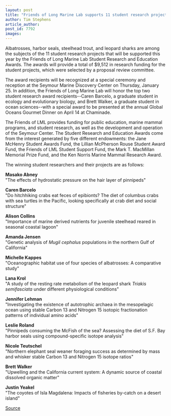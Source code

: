 ```yaml
---
layout: post
title: "Friends of Long Marine Lab supports 11 student research projects"
author: Tim Stephens
article_author: 
post_id: 7792
images:
---
```


<a name="content" id="content"></a>
<p>
  Albatrosses, harbor seals, steelhead trout, and leopard sharks are among the subjects of the 11 student research projects that will be supported this year by the Friends of Long Marine Lab Student Research and Education Awards. The awards will provide a total of $9,512 in research funding for the student projects, which were selected by a proposal review committee.
</p>
<p>
  The award recipients will be recognized at a special ceremony and reception at the Seymour Marine Discovery Center on Thursday, January 25. In addition, the Friends of Long Marine Lab will honor the top two student research award recipients--Caren Barcelo, a graduate student in ecology and evolutionary biology, and Brett Walker, a graduate student in ocean sciences--with a special award to be presented at the annual Global Oceans Gourmet Dinner on April 14 at Chaminade.
</p>
<p>
  The Friends of LML provides funding for public education, marine mammal programs, and student research, as well as the development and operation of the Seymour Center. The Student Research and Education Awards come from the interest generated by five different endowments: the Jane McHenry Student Awards Fund, the Lillian McPherson Rouse Student Award Fund, the Friends of LML Student Support Fund, the Mark T. MacMillan Memorial Prize Fund, and the Ken Norris Marine Mammal Research Award.
</p>
<p>
  The winning student researchers and their projects are as follows:
</p>
<p>
  <strong>Masako Abney</strong><br>
  "The effects of hydrostatic pressure on the hair layer of pinnipeds"
</p>
<p>
  <strong>Caren Barcelo</strong><br>
  "Do hitchhiking crabs eat feces of epibionts? The diet of columbus crabs with sea turtles in the Pacific, looking specifically at crab diet and social structure"
</p>
<p>
  <strong>Alison Collins</strong><br>
  "Importance of marine derived nutrients for juvenile steelhead reared in seasonal coastal lagoon"
</p>
<p>
  <strong>Amanda Jensen</strong><br>
  "Genetic analysis of <i>Mugil cephalus</i> populations in the northern Gulf of California"
</p>
<p>
  <strong>Michelle Kappes</strong><br>
  "Oceanographic habitat use of four species of albatrosses: A comparative study"
</p>
<p>
  <strong>Lana Krol</strong><br>
  "A study of the resting rate metabolism of the leopard shark <i>Triakis semifasciata</i> under different physiological conditions"
</p>
<p>
  <strong>Jennifer Lehman</strong><br>
  "Investigating the existence of autotrophic archaea in the mesopelagic ocean using stable Carbon 13 and Nitrogen 15 isotopic fractionation patterns of individual amino acids"
</p>
<p>
  <strong>Leslie Roland</strong><br>
  "Pinnipeds consuming the McFish of the sea? Assessing the diet of S.F. Bay harbor seals using compound-specific isotope analysis"
</p>
<p>
  <strong>Nicole Teutschel</strong><br>
  "Northern elephant seal weaner foraging success as determined by mass and whisker stable Carbon 13 and Nitrogen 15 isotope ratios"
</p>
<p>
  <strong>Brett Walker</strong><br>
  "Upwelling and the California current system: A dynamic source of coastal dissolved organic matter"
</p>
<p>
  <strong>Justin Yeakel</strong><br>
  "The coyotes of Isla Magdalena: Impacts of fisheries by-catch on a desert island"
</p>
<p><a href="http://www1.ucsc.edu/currents/06-07/01-01/lml_projects.asp" title="Permalink to lml_projects">Source</a></p>

